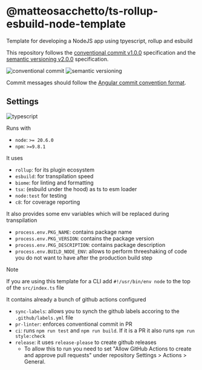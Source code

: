 # @matteosacchetto/ts-rollup-esbuild-node-template

Template for developing a NodeJS app using tpyescript, rollup and esbuild

This repository follows the [conventional commit v1.0.0](https://www.conventionalcommits.org/en/v1.0.0/) specification and the [semantic versioning v2.0.0](https://semver.org/spec/v2.0.0.html) specification.

![conventional commit](https://img.shields.io/badge/conventional%20commit-1.0.0-ffd942?style=for-the-badge)
![semantic versioning](https://img.shields.io/badge/semantic%20versioning-2.0.0-f542b9?style=for-the-badge)

Commit messages should follow the [Angular commit convention format](https://github.com/angular/angular/blob/22b96b9/CONTRIBUTING.md#-commit-message-guidelines).

## Settings

![typescript](https://img.shields.io/badge/typescript-007acc?style=for-the-badge&logo=typescript&logoColor=ffffff)

Runs with

- `node`: `>= 20.6.0`
- `npm`: `>=9.8.1`

It uses

- `rollup`: for its plugin ecosystem
- `esbuild`: for transpilation speed
- `biome`: for linting and formatting
- `tsx`: (esbuild under the hood) as ts to esm loader
- `node:test` for testing
- `c8`: for coverage reporting

It also provides some env variables which will be replaced during transpilation

- `process.env.PKG_NAME`: contains package name
- `process.env.PKG_VERSION`: contains the package version
- `process.env.PKG_DESCRIPTION`: contains package description
- `process.env.BUILD_NODE_ENV`: allows to perform threeshaking of code you do not want to have after the production build step

> [!NOTE]
> If you are using this template for a CLI add `#!/usr/bin/env node` to the top of the `src/index.ts` file

It contains already a bunch of github actions configured

- `sync-labels`: allows you to synch the github labels accoring to the `.github/labels.yml` file
- `pr-linter`: enforces conventional commit in PR
- `ci`: runs `npm run test` and `npm run build`. If it is a PR it also runs `npm run style:check`
- `release`: it uses `release-please` to create github releases
  - To allow this to run you need to set "Allow GitHub Actions to create and approve pull requests" under repository Settings > Actions > General.

